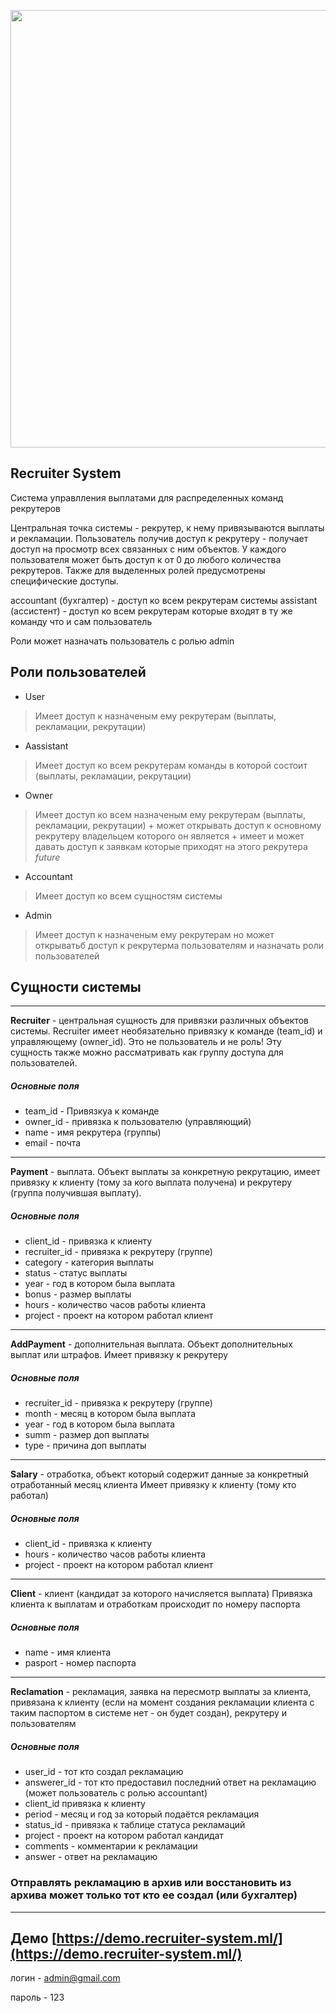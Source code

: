 <p align="center"><a href="https://demo.recruiter-system.ml/" target="_blank"><img src="https://demo.recruiter-system.ml/storage/logo.png"   width="700"></a></p>


## Recruiter System

Система управлления выплатами для распределенных команд рекрутеров

Центральная точка системы - рекрутер, к нему привязываются выплаты и рекламации.
Пользователь получив доступ к рекрутеру - получает доступ на просмотр всех связанных с ним объектов.
У каждого пользователя может быть доступ к от 0 до любого количества рекрутеров.
Также для выделенных ролей предусмотрены специфические доступы.

accountant (бухгалтер) - доступ ко всем рекрутерам системы
assistant (ассистент) - доступ ко всем рекрутерам которые входят в ту же команду что и сам пользователь

Роли может назначать пользователь с ролью admin

## Роли пользователей

* User
> Имеет доступ к назначеным ему рекрутерам (выплаты, рекламации, рекрутации)
* Aassistant
> Имеет доступ ко всем рекрутерам команды в которой состоит (выплаты, рекламации, рекрутации)
* Owner
> Имеет доступ ко всем назначеным ему рекрутерам (выплаты, рекламации, рекрутации) + может открывать доступ к основному рекрутеру владельцем которого он является + имеет и может давать доступ к заявкам которые приходят на этого рекрутера *future*
* Accountant
> Имеет доступ ко всем cущностям системы
* Admin
> Имеет доступ к назначеным ему рекрутерам но может открыватьб доступ к рекрутерма пользователям и назначать роли пользователей

## Сущности системы
---

**Recruiter** - центральная сущность для привязки различных объектов системы.
Recruiter имеет необязательно привязку к команде (team_id) и управляющему (owner_id).
Это не пользователь и не роль! Эту сущность также можно рассматривать как группу доступа для пользователей.
##### Основные поля
- team_id - Привязкуа к команде
- owner_id - привязка к пользователю (управляющий)
- name - имя рекрутера (группы)
- email - почта
---

**Payment** - выплата. Объект выплаты за конкретную рекрутацию, имеет привязку к клиенту (тому за кого выплата получена) и рекрутеру (группа получившая выплату).
##### Основные поля
- client_id  - привязка к клиенту
- recruiter_id - привязка к рекрутеру (группе)
- category - категория выплаты
- status - статус выплаты
- year - год в котором была выплата
- bonus - размер выплаты
- hours - количество часов работы клиента
- project - проект на котором работал клиент
---
**AddPayment** - дополнительная выплата.  Объект дополнительных выплат или штрафов. Имеет привязку к рекрутеру
##### Основные поля
- recruiter_id  - привязка к рекрутеру (группе)
- month - месяц в котором была выплата
- year - год в котором была выплата
- summ - размер доп выплаты
- type - причина доп выплаты
---
**Salary** - отработка, объект который содержит данные за конкретный отработанный месяц клиента
Имеет привязку к клиенту (тому кто работал)
##### Основные поля
- client_id  - привязка к клиенту
- hours - количество часов работы клиента
- project - проект на котором работал клиент
---
**Client** - клиент (кандидат за которого начисляется выплата)
Привязка клиента к выплатам и отработкам происходит по номеру паспорта
##### Основные поля
- name  - имя клиента
- pasport - номер паспорта
---
**Reclamation** - рекламация, заявка на пересмотр выплаты за клиента, привязана к клиенту (если на момент создания рекламации клиента с таким паспортом в системе нет - он будет создан), рекрутеру  и пользователям
##### Основные поля
- user_id - тот кто создал рекламацию
- answerer_id - тот кто предоставил последний ответ на рекламацию (может пользователь с ролью accountant)
- client_id  привязка к клиенту
- period - месяц и год за который подаётся рекламация
- status_id  - привязка к таблице статуса рекламаций
- project - проект на котором работал кандидат
- comments - комментарии к рекламации
- answer - ответ на рекламацию

### Отправлять рекламацию в архив или восстановить из архива может только тот кто ее создал (или бухгалтер)
---


## Демо [https://demo.recruiter-system.ml/](https://demo.recruiter-system.ml/)
логин - admin@gmail.com

пароль - 123
